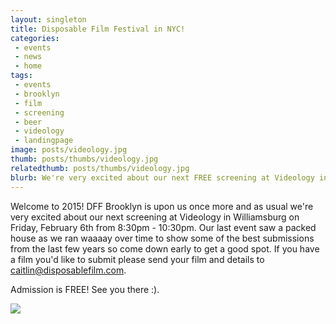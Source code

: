 ```yaml
---
layout: singleton
title: Disposable Film Festival in NYC!
categories:
 - events
 - news
 - home
tags:
 - events
 - brooklyn
 - film
 - screening
 - beer
 - videology
 - landingpage
image: posts/videology.jpg
thumb: posts/thumbs/videology.jpg
relatedthumb: posts/thumbs/videology.jpg
blurb: We're very excited about our next FREE screening at Videology in Williamsburg on Friday, February 6th from 8:30pm - 10:30pm.
---
```



Welcome to 2015! DFF Brooklyn is upon us once more and as usual we're very excited about our next screening at Videology in Williamsburg on Friday, February 6th from 8:30pm - 10:30pm. Our last event saw a packed house as we ran waaaay over time to show some of the best submissions from the last few years so come down early to get a good spot. If you have a film you'd like to submit please send your film and details to <a href="mailto:caitlin@disposablefilm.com">caitlin@disposablefilm.com</a>.

Admission is FREE! See you there :).

<img src="{{ 'posts/videology.png' | asset_path }}">

[videology]:http://www.videology.info
